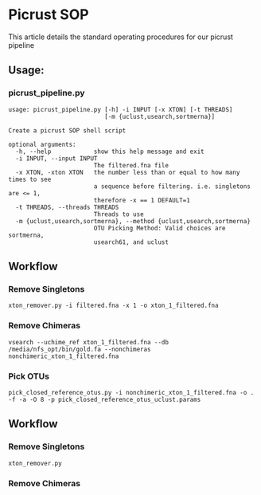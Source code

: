 # Picrust SOP
This article details the standard operating procedures for our picrust pipeline


## Usage:
### picrust_pipeline.py  

```
usage: picrust_pipeline.py [-h] -i INPUT [-x XTON] [-t THREADS]
                           [-m {uclust,usearch,sortmerna}]

Create a picrust SOP shell script

optional arguments:
  -h, --help            show this help message and exit
  -i INPUT, --input INPUT
                        The filtered.fna file
  -x XTON, -xton XTON   the number less than or equal to how many times to see
                        a sequence before filtering. i.e. singletons are <= 1,
                        therefore -x == 1 DEFAULT=1
  -t THREADS, --threads THREADS
                        Threads to use
  -m {uclust,usearch,sortmerna}, --method {uclust,usearch,sortmerna}
                        OTU Picking Method: Valid choices are sortmerna,
                        usearch61, and uclust
```


## Workflow

### Remove Singletons
`xton_remover.py -i filtered.fna -x 1 -o xton_1_filtered.fna`

### Remove Chimeras
`vsearch --uchime_ref xton_1_filtered.fna --db /media/nfs_opt/bin/gold.fa --nonchimeras nonchimeric_xton_1_filtered.fna`

### Pick OTUs
`pick_closed_reference_otus.py -i nonchimeric_xton_1_filtered.fna -o . -f -a -O 8 -p pick_closed_reference_otus_uclust.params`



## Workflow

### Remove Singletons
`xton_remover.py`

### Remove Chimeras

###
